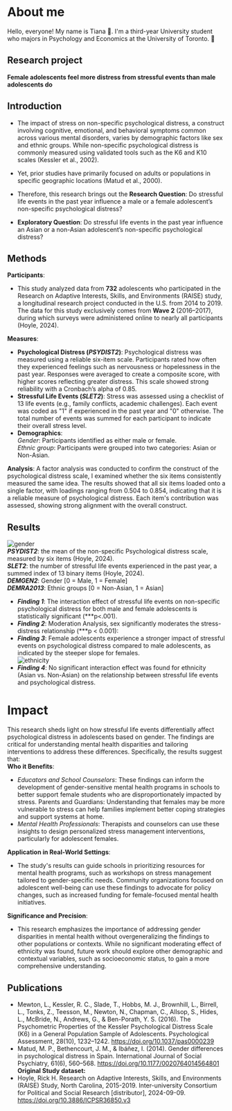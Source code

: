 # About me 
Hello, everyone! My name is Tiana 🌷. I'm a third-year University student who majors in Psychology and Economics at the University of Toronto. 🦫

## Research project
**Female adolescents feel more distress from stressful events than male adolescents do**
## Introduction 
- The impact of stress on non-specific psychological distress, a construct involving cognitive, emotional, and behavioral symptoms common across various mental disorders, varies by demographic factors like sex and ethnic groups. While non-specific psychological distress is commonly measured using validated tools such as the K6 and K10 scales (Kessler et al., 2002).
- Yet, prior studies have primarily focused on adults or populations in specific geographic locations (Matud et al., 2000).
  
- Therefore, this research brings out the **Research Question**: Do stressful life events in the past year influence a male or a female adolescent’s non-specific psychological distress?
- **Exploratory Question**: Do stressful life events in the past year influence an Asian or a non-Asian adolescent’s non-specific psychological distress?

## Methods
**Participants**: 
- This study analyzed data from **732** adolescents who participated in the Research on Adaptive Interests, Skills, and Environments (RAISE) study, a longitudinal research project conducted in the U.S. from 2014 to 2019. The data for this study exclusively comes from **Wave 2** (2016–2017), during which surveys were administered online to nearly all participants (Hoyle, 2024).

**Measures**:  
- **Psychological Distress (_PSYDIST2_)**: Psychological distress was measured using a reliable six-item scale. Participants rated how often they experienced feelings such as nervousness or hopelessness in the past year. Responses were averaged to create a composite score, with higher scores reflecting greater distress. This scale showed strong reliability with a Cronbach’s alpha of 0.85.  
- **Stressful Life Events (_SLET2_)**: Stress was assessed using a checklist of 13 life events (e.g., family conflicts, academic challenges). Each event was coded as "1" if experienced in the past year and "0" otherwise. The total number of events was summed for each participant to indicate their overall stress level.  
- **Demographics**:  
_Gender_: Participants identified as either male or female.  
_Ethnic group_: Participants were grouped into two categories: Asian or Non-Asian.

**Analysis**:
A factor analysis was conducted to confirm the construct of the psychological distress scale, I examined whether the six items consistently measured the same idea. The results showed that all six items loaded onto a single factor, with loadings ranging from 0.504 to 0.854, indicating that it is a reliable measure of psychological distress. Each item's contribution was assessed, showing strong alignment with the overall construct.


## Results  
![gender](/assets/male:female.png)  
**_PSYDIST2_**: the mean of the non-specific Psychological distress scale, measured by six items (Hoyle, 2024).  
**_SLET2_**: the number of stressful life events experienced in the past year, a summed index of 13 binary items (Hoyle, 2024).  
**_DEMGEN2_**: Gender [0 = Male, 1 = Female]    
**_DEMRA2013_**: Ethnic groups [0 = Non-Asian, 1 = Asian]

- **_Finding 1_**: The interaction effect of stressful life events on non-specific psychological distress for both male and female adolescents is statistically significant (***p<.001).
- **_Finding 2_**: Moderation Analysis, sex significantly moderates the stress-distress relationship (***p < 0.001):
- **_Finding 3_**: Female adolescents experience a stronger impact of stressful events on psychological distress compared to male adolescents, as indicated by the steeper slope for females.  
![ethnicity](/assets/ethnicgroup.png)  
- **_Finding 4_**: No significant interaction effect was found for ethnicity (Asian vs. Non-Asian) on the relationship between stressful life events and psychological distress.

# Impact
This research sheds light on how stressful life events differentially affect psychological distress in adolescents based on gender. The findings are critical for understanding mental health disparities and tailoring interventions to address these differences. Specifically, the results suggest that:  
**Who it Benefits**:  
- _Educators and School Counselors_: These findings can inform the development of gender-sensitive mental health programs in schools to better support female students who are disproportionately impacted by stress.
Parents and Guardians: Understanding that females may be more vulnerable to stress can help families implement better coping strategies and support systems at home.  
- _Mental Health Professionals_: Therapists and counselors can use these insights to design personalized stress management interventions, particularly for adolescent females.  

**Application in Real-World Settings**:  
- The study's results can guide schools in prioritizing resources for mental health programs, such as workshops on stress management tailored to gender-specific needs.
Community organizations focused on adolescent well-being can use these findings to advocate for policy changes, such as increased funding for female-focused mental health initiatives.
 
**Significance and Precision**:  
- This research emphasizes the importance of addressing gender disparities in mental health without overgeneralizing the findings to other populations or contexts. While no significant moderating effect of ethnicity was found, future work should explore other demographic and contextual variables, such as socioeconomic status, to gain a more comprehensive understanding.



## Publications
- Mewton, L., Kessler, R. C., Slade, T., Hobbs, M. J., Brownhill, L., Birrell, L., Tonks, Z., Teesson, M., Newton, N., Chapman, C., Allsop, S., Hides, L., McBride, N., Andrews, G., & Ben-Porath, Y. S. (2016). The Psychometric Properties of the Kessler Psychological Distress Scale (K6) in a General Population Sample of Adolescents. Psychological Assessment, 28(10), 1232–1242. https://doi.org/10.1037/pas0000239  
- Matud, M. P., Bethencourt, J. M., & Ibáñez, I. (2014). Gender differences in psychological distress in Spain. International Journal of Social Psychiatry, 61(6), 560–568. https://doi.org/10.1177/0020764014564801  
**Original Study dataset:**  
- Hoyle, Rick H. Research on Adaptive Interests, Skills, and Environments (RAISE) Study, North Carolina, 2015-2019. Inter-university Consortium for Political and Social Research [distributor], 2024-09-09. https://doi.org/10.3886/ICPSR36850.v3  
